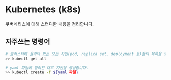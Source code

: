 # Kubernetes (k8s)

쿠버네티스에 대해 스터디한 내용을 정리합니다.

## 자주쓰는 명령어

```bash
# 클러스터에 올라와 있는 모든 자원(pod, replica set, deployment 등)들의 목록을 보여줍니다.
>> kubectl get all
```

```bash
# yaml 파일에 정의된 대로 자원을 생성합니다.
>> kubectl create -f ${yaml 파일}
```
